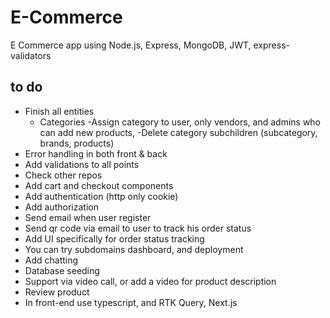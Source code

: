 # E-Commerce
E Commerce app using Node.js, Express, MongoDB, JWT, express-validators

## to do 
 - Finish all entities 
   - Categories 
        -Assign category to user, only vendors, and admins who can add new products, 
        -Delete category subchildren (subcategory, brands, products)
 - Error handling in both front & back
 - Add validations to all points 
 - Check other repos 
 - Add cart and checkout components
 - Add authentication (http only cookie)
 - Add authorization 
 - Send email when user register 
 - Send qr code via email to user to track his order status 
 - Add UI specifically for order status tracking 
 - You can try subdomains dashboard, and deployment 
 - Add chatting 
 - Database seeding 
 - Support via video call, or add a video for product description 
 - Review product
 - In front-end use typescript, and RTK Query, Next.js
